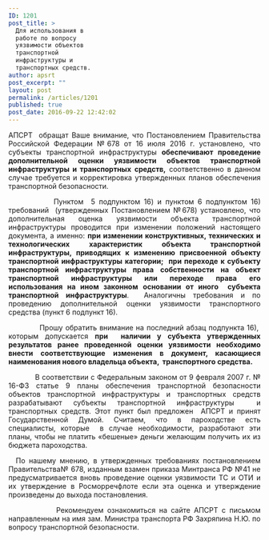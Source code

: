 ```yaml
---
ID: 1201
post_title: >
  Для использования в
  работе по вопросу
  уязвимости объектов
  транспортной
  инфраструктуры и
  транспортных средств.
author: apsrt
post_excerpt: ""
layout: post
permalink: /articles/1201
published: true
post_date: 2016-09-22 12:42:02
---
```

<p style="text-align: justify;">АПСРТ  обращат Ваше внимание, что Постановлением Правительства Российской Федерации №678 от 16 июля 2016 г. установлено, что субъекты транспортной инфраструктуры <strong>обеспечивают проведение дополнительной оценки уязвимости объектов транспортной инфраструктуры и транспортных</strong> <strong>средств,</strong> соответственно в данном случае требуется и корректировка утвержденных планов обеспечения транспортной безопасности.</p>
<p style="text-align: justify;">            Пунктом  5 подпунктом 16) и пунктом 6 подпунктом 16) требований  (утвержденных Постановлением №678) установлено, что дополнительная оценка уязвимости объекта транспортной инфраструктуры проводится при изменении положений настоящего документа, а именно: <strong>при изменении конструктивных, технических и технологических характеристик объекта транспортной инфраструктуры, приводящих к изменению присвоенной объекту транспортной инфраструктуры категории;  при переходе к субъекту транспортной инфраструктуры права собственности на объект транспортной инфраструктуры или переходе права его использования на ином законном</strong> <strong>основании от иного  субъекта транспортной инфраструктуры</strong>.  Аналогичны требования и по проведению дополнительной оценки уязвимости транспортного средства (пункт 6 подпункт 16).</p>
<p style="text-align: justify;">            Прошу обратить внимание на последний абзац подпункта 16),  которым допускается <strong>при  наличии у субъекта утвержденных результатов ранее проведенной оценки уязвимости необходимо внести соответствующие</strong> <strong>изменения в документ, касающиеся наименования нового владельца объекта,  транспортного средства.</strong></p>
<p style="text-align: justify;">            В соответствии с Федеральным законом от 9 февраля 2007 г. № 16-ФЗ статье 9 планы обеспечения транспортной безопасности объектов транспортной инфраструктуры и транспортных средств разрабатывают субъекты транспортной инфраструктуры  и транспортных средств. Этот пункт был предложен  АПСРТ и принят Государственной Думой. Считаем, что в пароходстве есть специалисты, которые  в случае необходимости, разработают эти планы, чтобы не платить «бешеные» деньги желающим получить их из бюджета пароходства.</p>
<p style="text-align: justify;">  По нашему мнению, в утвержденных требованиях постановлением Правительства№ 678, изданным взамен приказа Минтранса РФ №41 не предусматривается вновь проведение оценки уязвимости ТС и ОТИ и их утверждение в Росморречфлоте если эта оценка и утверждение произведены до выхода постановления.</p>
<p style="text-align: justify;">             Рекомендуем ознакомиться на сайте АПСРТ с письмом направленным на имя зам. Министра транспорта РФ Захряпина Н.Ю. по вопросу транспортной безопасности.</p>